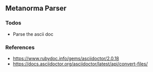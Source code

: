 ## Metanorma Parser

### Todos

- Parse the ascii doc

### References

- https://www.rubydoc.info/gems/asciidoctor/2.0.18
- https://docs.asciidoctor.org/asciidoctor/latest/api/convert-files/
